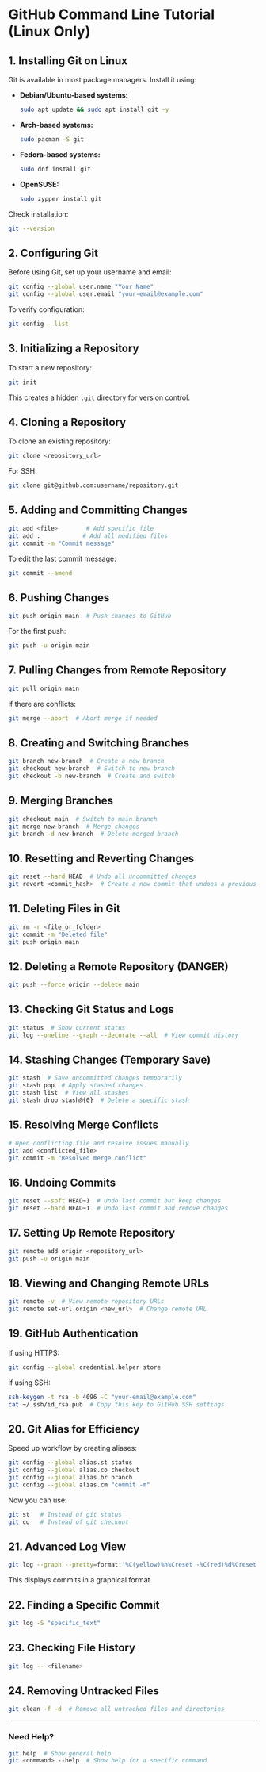 # GitHub Command Line Tutorial (Linux Only)

## 1. Installing Git on Linux
Git is available in most package managers. Install it using:

- **Debian/Ubuntu-based systems:**
  ```sh
  sudo apt update && sudo apt install git -y
  ```
- **Arch-based systems:**
  ```sh
  sudo pacman -S git
  ```
- **Fedora-based systems:**
  ```sh
  sudo dnf install git
  ```
- **OpenSUSE:**
  ```sh
  sudo zypper install git
  ```

Check installation:
```sh
git --version
```

## 2. Configuring Git
Before using Git, set up your username and email:
```sh
git config --global user.name "Your Name"
git config --global user.email "your-email@example.com"
```
To verify configuration:
```sh
git config --list
```

## 3. Initializing a Repository
To start a new repository:
```sh
git init
```
This creates a hidden `.git` directory for version control.

## 4. Cloning a Repository
To clone an existing repository:
```sh
git clone <repository_url>
```
For SSH:
```sh
git clone git@github.com:username/repository.git
```

## 5. Adding and Committing Changes
```sh
git add <file>        # Add specific file
git add .            # Add all modified files
git commit -m "Commit message"
```
To edit the last commit message:
```sh
git commit --amend
```

## 6. Pushing Changes
```sh
git push origin main  # Push changes to GitHub
```
For the first push:
```sh
git push -u origin main
```

## 7. Pulling Changes from Remote Repository
```sh
git pull origin main
```
If there are conflicts:
```sh
git merge --abort  # Abort merge if needed
```

## 8. Creating and Switching Branches
```sh
git branch new-branch  # Create a new branch
git checkout new-branch  # Switch to new branch
git checkout -b new-branch  # Create and switch
```

## 9. Merging Branches
```sh
git checkout main  # Switch to main branch
git merge new-branch  # Merge changes
git branch -d new-branch  # Delete merged branch
```

## 10. Resetting and Reverting Changes
```sh
git reset --hard HEAD  # Undo all uncommitted changes
git revert <commit_hash>  # Create a new commit that undoes a previous one
```

## 11. Deleting Files in Git
```sh
git rm -r <file_or_folder>
git commit -m "Deleted file"
git push origin main
```

## 12. Deleting a Remote Repository (DANGER)
```sh
git push --force origin --delete main
```

## 13. Checking Git Status and Logs
```sh
git status  # Show current status
git log --oneline --graph --decorate --all  # View commit history
```

## 14. Stashing Changes (Temporary Save)
```sh
git stash  # Save uncommitted changes temporarily
git stash pop  # Apply stashed changes
git stash list  # View all stashes
git stash drop stash@{0}  # Delete a specific stash
```

## 15. Resolving Merge Conflicts
```sh
# Open conflicting file and resolve issues manually
git add <conflicted_file>
git commit -m "Resolved merge conflict"
```

## 16. Undoing Commits
```sh
git reset --soft HEAD~1  # Undo last commit but keep changes
git reset --hard HEAD~1  # Undo last commit and remove changes
```

## 17. Setting Up Remote Repository
```sh
git remote add origin <repository_url>
git push -u origin main
```

## 18. Viewing and Changing Remote URLs
```sh
git remote -v  # View remote repository URLs
git remote set-url origin <new_url>  # Change remote URL
```

## 19. GitHub Authentication
If using HTTPS:
```sh
git config --global credential.helper store
```
If using SSH:
```sh
ssh-keygen -t rsa -b 4096 -C "your-email@example.com"
cat ~/.ssh/id_rsa.pub  # Copy this key to GitHub SSH settings
```

## 20. Git Alias for Efficiency
Speed up workflow by creating aliases:
```sh
git config --global alias.st status
git config --global alias.co checkout
git config --global alias.br branch
git config --global alias.cm "commit -m"
```
Now you can use:
```sh
git st   # Instead of git status
git co   # Instead of git checkout
```

## 21. Advanced Log View
```sh
git log --graph --pretty=format:'%C(yellow)%h%Creset -%C(red)%d%Creset %s %C(blue)[%cn] %Cgreen(%cr)%Creset'
```
This displays commits in a graphical format.

## 22. Finding a Specific Commit
```sh
git log -S "specific_text"
```

## 23. Checking File History
```sh
git log -- <filename>
```

## 24. Removing Untracked Files
```sh
git clean -f -d  # Remove all untracked files and directories
```

---
### Need Help?
```sh
git help  # Show general help
git <command> --help  # Show help for a specific command
```
